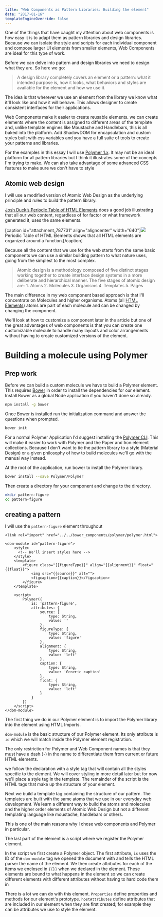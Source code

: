 ```yaml
---
title: "Web Components as Pattern Libraries: Building the element"
date: "2017-01-16"
templateEngineOverride: false
---
```


One of the things that have caught my attention about web components is how easy it is to adapt them as pattern libraries and design libraries. Because we can isolate the style and scripts for each individual component and compose larger UI elements from smaller elements, Web Components are ideal for this type of work.

Before we can delve into pattern and design libraries we need to design what they are. So here we go:

> A design library completely covers an element or a pattern: what it intended purpose is, how it looks, what behaviors and styles are available for the element and how we use it.

The idea is that wherever we use an element from the library we know what it'll look like and how it will behave. This allows designer to create consistent interfaces for their applications.

Web Components make it easier to create reusable elements. we can create elements where the content is assigned to different areas of the template and, unlike template engines like Moustache and Handlebars, this is all baked into the platform. Add ShadowDOM for encapsulation and custom styles built with css variables and you have a full suite of tools to create your patterns and libraries.

For the examples in this essay I will use [Polymer 1.x](https://www.polymer-project.org/1.0/). It may not be an ideal platform for all pattern libraries but I think it illustrates some of the concepts I'm trying to make. We can also take advantage of some advanced CSS features to make sure we don't have to style

## Atomic web design

I will use a modified version of Atomic Web Design as the underlying principle and rules to build the pattern library.

[Josh Duck’s Periodic Table of HTML Elements](http://zqsmm.qiniucdn.com/data/20110511083224/index.html) does a good job illustrating that all our web content, regardless of for factor or what framework generated it, uses the same elements.

\[caption id="attachment\_787731" align="aligncenter" width="640"\][![](/images/2016/12/html-periodic-table.png)](https://publishing-project.rivendellweb.net/web-components-as-pattern-libraries-part-i-building-the-element__trashed/html-periodic-table/) Periodic Table of HTML Elements shows that all HTML elements are organized around a function.\[/caption\]

Because all the content that we use for the web starts from the same basic components we can use a similar building pattern to what nature uses, going from the simplest to the most complex.

> Atomic design is a methodology composed of five distinct stages working together to create interface design systems in a more deliberate and hierarchical manner. The five stages of atomic design are: 1. Atoms 2. Molecules 3. Organisms 4. Templates 5. Pages

The main difference in my web component based approach is that I'll concentrate on Molecules and higher organisms. Atoms (all [HTML Elements](https://developer.mozilla.org/en-US/docs/Web/HTML/Element)) atoms are part of each molecule and can be changed by changing the component.

We'll look at how to customize a component later in the article but one of the great advantages of web components is that you can create one customizable molecule to handle many layouts and color arrangements without having to create customized versions of the element.

# Building a molecule using Polymer

## Prep work

Before we can build a custom molecule we have to build a Polymer element. This requires [Bower](https://bower.io/) in order to install the dependencies for our element. Install Bower as a global Node application if you haven't done so already.

```bash
npm install -g bower
```

Once Bower is installed run the initialization command and answer the questions when prompted.

```bash
bower init
```

For a normal Polymer Application I'd suggest installing the [Polymer CLI](https://www.polymer-project.org/1.0/docs/tools/polymer-cli). This will make it easier to work with Polymer and the Paper and Iron element collections. Because I don't want to tie the pattern library to a style (Material Design) or a given philosophy of how to build molecules we'll go with the manual way instead.

At the root of the application, run bower to install the Polymer library.

```bash
bower install --save Polymer/Polymer
```

Then create a directory for your component and change to the directory.

```bash
mkdir pattern-figure
cd pattern-figure
```

## creating a pattern

I will use the `pattern-figure` element throughout

```markup
<link rel="import" href="../../bower_components/polymer/polymer.html">

<dom-module id="pattern-figure">
    <style>
      <!-- We'll insert styles here -->
    </style>
    <template>
        <figure class="{{figureType}}" align="{{alignment}}" float="{{float}}">
            <img src="{{source}}" alt="">
            <figcaption>{{caption}}</figcaption>
        </figure>
    </template>

    <script>
        Polymer({
            is: 'pattern-figure',
            attributes: {
                source: {
                    type: String,
                    value: ''
                },
                figureType: {
                    type: String,
                    value: 'figure'
                },
                alignment: {
                    type: String,
                    value: 'left'
                },
                caption: {
                    type: String,
                    value: 'Generic caption'
                },
                float: {
                    type: String,
                    value: 'left'
                }
            }
        })
    </script>
</dom-module>
```

The first thing we do in our Polymer element is to import the Polymer library into the element using HTML Imports.

`dom-module` is the basic structure of our Polymer element. Its only attribute is `id` which we will match inside the Polymer element registration.

The only restriction for Polymer and Web Component names is that they must have a dash (`-`) in the name to differentiate them from current or future HTML elements.

we follow the declaration with a style tag that will contain all the styles specific to the element. We will cover styling in more detail later but for now we'll place a style tag in the template. The remainder of the script is the HTML tags that make up the structure of your element.

Next we build a template tag containing the structure of our pattern. The templates are built with the same atoms that we use in our everyday web development. We learn a different way to build the atoms and molecules and the higher order elements of Atomic Web Design but not a different templating language like moustache, handlebars or others.

This is one of the main reasons why I chose web components and Polymer in particular.

The last part of the element is a script where we register the Polymer element.

In the script we first create a Polymer object. The first attribute, `is` uses the ID of the `dom-module` tag we opened the document with and tells the HTML parser the name of the element. We then create attributes for each of the items we enclosed in `{{}}` when we declared in the element. These elements are bound to what happens in the element so we can create different elements with different attributes without having to hard code them in

There is a lot we can do with this element. `Properties` define properties and methods for our element's prototype. `hostAttributes` define attributes that are included in our element when they are first created; for example they can be attributes we use to style the element.
